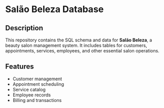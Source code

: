 # Salão Beleza Database

## Description
This repository contains the SQL schema and data for **Salão Beleza**, a beauty salon management system. It includes tables for customers, appointments, services, employees, and other essential salon operations.

## Features
- Customer management
- Appointment scheduling
- Service catalog
- Employee records
- Billing and transactions


